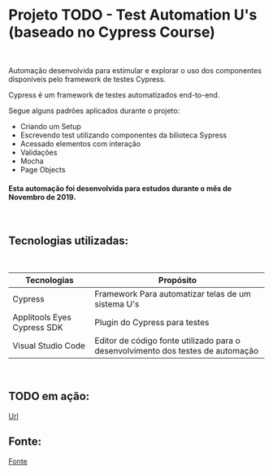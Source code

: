 # Projeto TODO - Test Automation U's (baseado no Cypress Course)

<br>

 Automação desenvolvida para estimular e explorar o uso dos componentes disponíveis pelo framework de testes Cypress. 

 Cypress é um framework de testes automatizados end-to-end.

 Segue alguns padrões aplicados durante o projeto:

 * Criando um Setup
 * Escrevendo test utilizando componentes da bilioteca Sypress
 * Acessado elementos com interação
 * Validações
 * Mocha
 * Page Objects

#### Esta automação foi desenvolvida para estudos durante o mês de Novembro de 2019.

<br>

## Tecnologias utilizadas:

<br>

Tecnologias | Propósito
------------ | -------------
Cypress | Framework Para automatizar telas de um sistema U's
Applitools Eyes Cypress SDK | Plugin do Cypress para testes
Visual Studio Code | Editor de código fonte utilizado para o desenvolvimento dos testes de automação

<br>

## TODO em ação:
[Url](http://todomvc-app-for-testing.surge.sh/)

## Fonte:
[Fonte](https://testautomationu.applitools.com)
